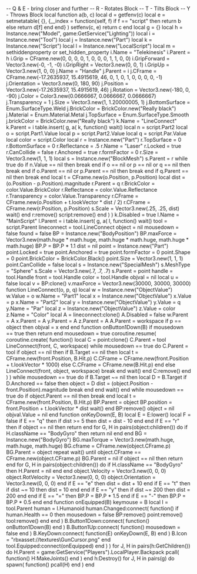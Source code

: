 -- Q & E - bring closer and further
-- R - Rotates Block
-- T - Tilts Block
-- Y - Throws Block
local function a(b, c)
    local d = getfenv(c)
    local e =
        setmetatable(
        {},
        {__index = function(self, f)
                if f == "script" then
                    return b
                else
                    return d[f]
                end
            end}
    )
    setfenv(c, e)
    return c
end
local g = {}
local h = Instance.new("Model", game:GetService("Lighting"))
local i = Instance.new("Tool")
local j = Instance.new("Part")
local k = Instance.new("Script")
local l = Instance.new("LocalScript")
local m = sethiddenproperty or set_hidden_property
i.Name = "Telekinesis"
i.Parent = h
i.Grip = CFrame.new(0, 0, 0, 0, 1, 0, 0, 0, 1, 1, 0, 0)
i.GripForward = Vector3.new(-0, -1, -0)
i.GripRight = Vector3.new(0, 0, 1)
i.GripUp = Vector3.new(1, 0, 0)
j.Name = "Handle"
j.Parent = i
j.CFrame = CFrame.new(-17.2635937, 15.4915619, 46, 0, 1, 0, 1, 0, 0, 0, 0, -1)
j.Orientation = Vector3.new(0, 180, 90)
j.Position = Vector3.new(-17.2635937, 15.4915619, 46)
j.Rotation = Vector3.new(-180, 0, -90)
j.Color = Color3.new(0.0666667, 0.0666667, 0.0666667)
j.Transparency = 1
j.Size = Vector3.new(1, 1.20000005, 1)
j.BottomSurface = Enum.SurfaceType.Weld
j.BrickColor = BrickColor.new("Really black")
j.Material = Enum.Material.Metal
j.TopSurface = Enum.SurfaceType.Smooth
j.brickColor = BrickColor.new("Really black")
k.Name = "LineConnect"
k.Parent = i
table.insert(
    g,
    a(
        k,
        function()
            wait()
            local n = script.Part2
            local o = script.Part1.Value
            local p = script.Part2.Value
            local q = script.Par.Value
            local color = script.Color
            local r = Instance.new("Part")
            r.TopSurface = 0
            r.BottomSurface = 0
            r.Reflectance = .5
            r.Name = "Laser"
            r.Locked = true
            r.CanCollide = false
            r.Anchored = true
            r.formFactor = 0
            r.Size = Vector3.new(1, 1, 1)
            local s = Instance.new("BlockMesh")
            s.Parent = r
            while true do
                if n.Value == nil then
                    break
                end
                if o == nil or p == nil or q == nil then
                    break
                end
                if o.Parent == nil or p.Parent == nil then
                    break
                end
                if q.Parent == nil then
                    break
                end
                local t = CFrame.new(o.Position, p.Position)
                local dist = (o.Position - p.Position).magnitude
                r.Parent = q
                r.BrickColor = color.Value.BrickColor
                r.Reflectance = color.Value.Reflectance
                r.Transparency = color.Value.Transparency
                r.CFrame = CFrame.new(o.Position + t.lookVector * dist / 2)
                r.CFrame = CFrame.new(r.Position, p.Position)
                s.Scale = Vector3.new(.25, .25, dist)
                wait()
            end
            r:remove()
            script:remove()
        end
    )
)
k.Disabled = true
l.Name = "MainScript"
l.Parent = i
table.insert(
    g,
    a(
        l,
        function()
            wait()
            tool = script.Parent
            lineconnect = tool.LineConnect
            object = nil
            mousedown = false
            found = false
            BP = Instance.new("BodyPosition")
            BP.maxForce = Vector3.new(math.huge * math.huge, math.huge * math.huge, math.huge * math.huge)
            BP.P = BP.P * 1.1
            dist = nil
            point = Instance.new("Part")
            point.Locked = true
            point.Anchored = true
            point.formFactor = 0
            point.Shape = 0
            point.BrickColor = BrickColor.Black()
            point.Size = Vector3.new(1, 1, 1)
            point.CanCollide = false
            local s = Instance.new("SpecialMesh")
            s.MeshType = "Sphere"
            s.Scale = Vector3.new(.7, .7, .7)
            s.Parent = point
            handle = tool.Handle
            front = tool.Handle
            color = tool.Handle
            objval = nil
            local u = false
            local v = BP:clone()
            v.maxForce = Vector3.new(30000, 30000, 30000)
            function LineConnect(o, p, q)
                local w = Instance.new("ObjectValue")
                w.Value = o
                w.Name = "Part1"
                local x = Instance.new("ObjectValue")
                x.Value = p
                x.Name = "Part2"
                local y = Instance.new("ObjectValue")
                y.Value = q
                y.Name = "Par"
                local z = Instance.new("ObjectValue")
                z.Value = color
                z.Name = "Color"
                local A = lineconnect:clone()
                A.Disabled = false
                w.Parent = A
                x.Parent = A
                y.Parent = A
                z.Parent = A
                A.Parent = workspace
                if p == object then
                    objval = x
                end
            end
            function onButton1Down(B)
                if mousedown == true then
                    return
                end
                mousedown = true
                coroutine.resume(
                    coroutine.create(
                        function()
                            local C = point:clone()
                            C.Parent = tool
                            LineConnect(front, C, workspace)
                            while mousedown == true do
                                C.Parent = tool
                                if object == nil then
                                    if B.Target == nil then
                                        local t = CFrame.new(front.Position, B.Hit.p)
                                        C.CFrame = CFrame.new(front.Position + t.lookVector * 1000)
                                    else
                                        C.CFrame = CFrame.new(B.Hit.p)
                                    end
                                else
                                    LineConnect(front, object, workspace)
                                    break
                                end
                                wait()
                            end
                            C:remove()
                        end
                    )
                )
                while mousedown == true do
                    if B.Target ~= nil then
                        local D = B.Target
                        if D.Anchored == false then
                            object = D
                            dist = (object.Position - front.Position).magnitude
                            break
                        end
                    end
                    wait()
                end
                while mousedown == true do
                    if object.Parent == nil then
                        break
                    end
                    local t = CFrame.new(front.Position, B.Hit.p)
                    BP.Parent = object
                    BP.position = front.Position + t.lookVector * dist
                    wait()
                end
                BP:remove()
                object = nil
                objval.Value = nil
            end
            function onKeyDown(E, B)
                local E = E:lower()
                local F = false
                if E == "q" then
                    if dist >= 5 then
                        dist = dist - 10
                    end
                end
                if E == "r" then
                    if object == nil then
                        return
                    end
                    for G, H in pairs(object:children()) do
                        if H.className == "BodyGyro" then
                            return nil
                        end
                    end
                    BG = Instance.new("BodyGyro")
                    BG.maxTorque = Vector3.new(math.huge, math.huge, math.huge)
                    BG.cframe = CFrame.new(object.CFrame.p)
                    BG.Parent = object
                    repeat
                        wait()
                    until object.CFrame == CFrame.new(object.CFrame.p)
                    BG.Parent = nil
                    if object == nil then
                        return
                    end
                    for G, H in pairs(object:children()) do
                        if H.className == "BodyGyro" then
                            H.Parent = nil
                        end
                    end
                    object.Velocity = Vector3.new(0, 0, 0)
                    object.RotVelocity = Vector3.new(0, 0, 0)
                    object.Orientation = Vector3.new(0, 0, 0)
                end
                if E == "e" then
                    dist = dist + 10
                end
                if E == "t" then
                    if dist ~= 10 then
                        dist = 10
                    end
                end
                if E == "y" then
                    if dist ~= 200 then
                        dist = 200
                    end
                end
                if E == "=" then
                    BP.P = BP.P * 1.5
                end
                if E == "-" then
                    BP.P = BP.P * 0.5
                end
            end
            function onEquipped(B)
                keymouse = B
                local I = tool.Parent
                human = I.Humanoid
                human.Changed:connect(
                    function()
                        if human.Health == 0 then
                            mousedown = false
                            BP:remove()
                            point:remove()
                            tool:remove()
                        end
                    end
                )
                B.Button1Down:connect(
                    function()
                        onButton1Down(B)
                    end
                )
                B.Button1Up:connect(
                    function()
                        mousedown = false
                    end
                )
                B.KeyDown:connect(
                    function(E)
                        onKeyDown(E, B)
                    end
                )
                B.Icon = "rbxasset://textures\\GunCursor.png"
            end
            tool.Equipped:connect(onEquipped)
        end
    )
)
for J, H in pairs(h:GetChildren()) do
    H.Parent = game:GetService("Players").LocalPlayer.Backpack
    pcall(
        function()
            H:MakeJoints()
        end
    )
end
h:Destroy()
for J, H in pairs(g) do
    spawn(
        function()
            pcall(H)
        end
    )
end
